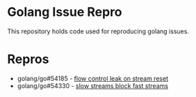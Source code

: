 # Golang Issue Repro
This repository holds code used for reproducing golang issues.

# Repros
- golang/go#54185 -  [flow control leak on stream reset](https://github.com/jronak/http2-issue-repro/blob/main/issue-54185)
- golang/go#54330 - [slow streams block fast streams](https://github.com/jronak/http2-issue-repro/blob/main/issue-54330)